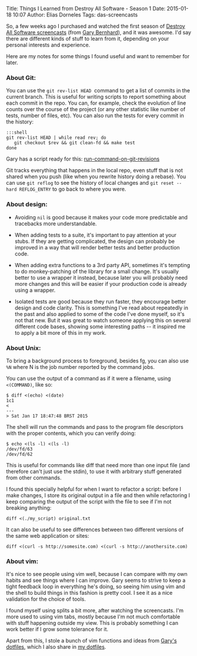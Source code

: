 Title: Things I Learned from Destroy All Software - Season 1
Date: 2015-01-18 10:07
Author: Elias Dorneles
Tags: das-screencasts


So, a few weeks ago I purchased and watched the first season of [Destroy All
Software screencasts](https://www.destroyallsoftware.com/) (from [Gary
Bernhard](https://twitter.com/garybernhardt)), and it was awesome. I'd say
there are different kinds of stuff to learn from it, depending on your personal
interests and experience.


Here are my notes for some things I found useful and want to remember for
later.


### About Git:


You can use the `git rev-list HEAD`  command to get a list of commits in the
current branch. This is useful for writing scripts to report something about
each commit in the repo.  You can, for example, check the evolution of line
counts over the course of the project (or any other statistic like number of
tests, number of files, etc). You can also run the tests for every commit in
the history:


    :::shell
    git rev-list HEAD | while read rev; do
       git checkout $rev && git clean-fd && make test
    done


Gary has a script ready for this:
[run-command-on-git-revisions](https://github.com/garybernhardt/dotfiles/blob/master/bin/run-command-on-git-revisions)

Git tracks everything that happens in the local repo, even stuff that is not
shared when you push (like when you rewrite history doing a rebase). You can
use `git reflog` to see the history of local changes and `git reset --hard
REFLOG_ENTRY` to go back to where you were.


### About design:

* Avoiding `nil` is good because it makes your code more predictable and tracebacks
more understandable.

* When adding tests to a suite, it's important to pay attention at your stubs.
If they are getting complicated, the design can probably be improved in a way
that will render better tests and better production code.

* When adding extra functions to a 3rd party API, sometimes it's tempting to do
monkey-patching of the library for a small change. It's usually better to use
a wrapper it instead, because later you will probably need more changes and
this will be easier if your production code is already using a wrapper.

* Isolated tests are good because they run faster, they encourage better design
and code clarity. This is something I've read about repeatedly in the past and
also applied to some of the code I've done myself, so it's not that new. But it
was great to watch someone applying this on several different code bases,
showing some interesting paths -- it inspired me to apply a bit more of this in
my work.


### About Unix:

To bring a background process to foreground, besides fg, you can also use `%N`
where N is the job number reported by the command jobs.

You can use the output of a command as if it were a filename, using
`<(COMMAND)`, like so:


    $ diff <(echo) <(date)
    1c1
    < 
    ---
    > Sat Jan 17 18:47:48 BRST 2015


The shell will run the commands and pass to the program file descriptors
with the proper contents, which you can verify doing:

    $ echo <(ls -l) <(ls -l)
    /dev/fd/63
    /dev/fd/62


This is useful for commands like diff that need more than one input file (and
therefore can't just use the stdin), to use it with arbitrary stuff generated
from other commands.

I found this specially helpful for when I want to refactor a script: before I
make changes, I store its original output in a file and then while refactoring
I keep comparing the output of the script with the file to see if I'm not
breaking anything:

    diff <(./my_script) original.txt

It can also be useful to see differences between two different versions of
the same web application or sites:


    diff <(curl -s http://somesite.com) <(curl -s http://anothersite.com)



### About vim:

It's nice to see people using vim well, because I can compare with my own
habits and see things where I can improve. Gary seems to strive to keep a tight
feedback loop in everything he's doing, so seeing him using vim and the shell
to build things in this fashion is pretty cool. I see it as a nice validation
for the choice of tools.

I found myself using splits a bit more, after watching the screencasts.  I'm
more used to using vim tabs, mostly because I'm not much comfortable with stuff
happening outside my view. This is probably something I can work better if I
grow some tolerance for it.


Apart from this, I stole a bunch of vim functions and ideas from [Gary's
dotfiles](https://github.com/garybernhardt/dotfiles), which I also share in [my
dotfiles](https://github.com/eliasdorneles/dotfiles).
